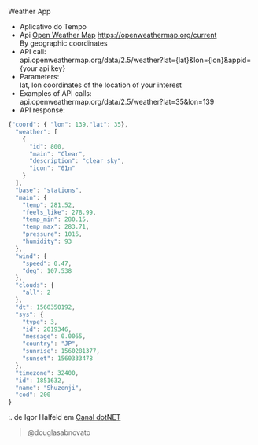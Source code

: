 Weather App
- Aplicativo do Tempo
- Api [Open Weather Map](https://openweathermap.org/)
https://openweathermap.org/current <br/>
By geographic coordinates<br/>
- API call:<br/>
api.openweathermap.org/data/2.5/weather?lat={lat}&lon={lon}&appid={your api key}
- Parameters:<br/>
lat, lon coordinates of the location of your interest
- Examples of API calls:<br/>
api.openweathermap.org/data/2.5/weather?lat=35&lon=139
- API response:
````javascript
{"coord": { "lon": 139,"lat": 35},
  "weather": [
    {
      "id": 800,
      "main": "Clear",
      "description": "clear sky",
      "icon": "01n"
    }
  ],
  "base": "stations",
  "main": {
    "temp": 281.52,
    "feels_like": 278.99,
    "temp_min": 280.15,
    "temp_max": 283.71,
    "pressure": 1016,
    "humidity": 93
  },
  "wind": {
    "speed": 0.47,
    "deg": 107.538
  },
  "clouds": {
    "all": 2
  },
  "dt": 1560350192,
  "sys": {
    "type": 3,
    "id": 2019346,
    "message": 0.0065,
    "country": "JP",
    "sunrise": 1560281377,
    "sunset": 1560333478
  },
  "timezone": 32400,
  "id": 1851632,
  "name": "Shuzenji",
  "cod": 200
}
````

:. de Igor Halfeld em [Canal dotNET](https://www.youtube.com/watch?v=C_6vfcGcHHI)

>@douglasabnovato